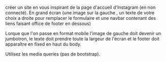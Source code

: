 créer un site en vous inspirant de la page d'accueil d'Instagram (en non connecté). En grand écran (une image sur la gauche , un texte de votre choix a droite pour remplacer le formulaire et une navbar contenant des liens faisant office de footer  en dessous)

Lorque que l'on passe en format mobile l'image de gauche doit devenir un jumbotron, le texte doit
prendre toute la largeur de l'écran et le footer doit apparaître en fixed en haut du body.

Utilisez les media queries (pas de bootstrap).
